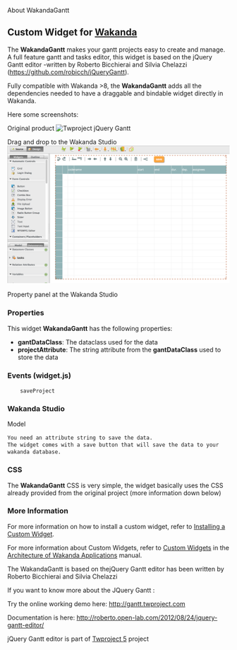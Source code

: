
About WakandaGantt


## Custom Widget for [Wakanda](http://wakanda.org)
The __WakandaGantt__  makes your gantt projects easy to create and manage. A full feature gantt and tasks editor, this widget is based on the jQuery Gantt editor -written by Roberto Bicchierai and Silvia Chelazzi (https://github.com/robicch/jQueryGantt). 

Fully compatible with Wakanda >8, the __WakandaGantt__ adds all the dependencies needed to have a draggable and bindable widget directly in Wakanda. 

Here some screenshots:

Original product
<img src="https://rbicchierai.files.wordpress.com/2014/04/image_thumb6.png?w=596" alt="Twproject jQuery Gantt" border="0" />

Drag and drop to the Wakanda Studio
<img src="https://raw.githubusercontent.com/rmello4d/WakandaGantt/master/WakandaGantt.png" alt="WakandaGantt" border="0" />

Property panel at the Wakanda Studio


### Properties
This widget __WakandaGantt__ has the following properties: 

* __gantDataClass__: The dataclass used for the data
* __projectAttribute__: The string attribute from the __gantDataClass__  used to store the data


### Events (widget.js)

```
    saveProject

```

### Wakanda Studio

Model
```
You need an attribute string to save the data. 
The widget comes with a save button that will save the data to your wakanda database. 

```

### CSS
The __WakandaGantt__ CSS is very simple, the widget basically uses the CSS already provided from the original project (more information down below)

### More Information
For more information on how to install a custom widget, refer to [Installing a Custom Widget](http://doc.wakanda.org/WakandaStudio0/help/Title/en/page3869.html#1027761).

For more information about Custom Widgets, refer to [Custom Widgets](http://doc.wakanda.org/Wakanda0.v5/help/Title/en/page3863.html "Custom Widgets") in the [Architecture of Wakanda Applications](http://doc.wakanda.org/Wakanda0.v5/help/Title/en/page3844.html "Architecture of Wakanda Applications") manual.


The WakandaGantt is based on thejQuery Gantt editor has been written by Roberto Bicchierai and Silvia Chelazzi

If you want to know more about the JQuery Gantt :

Try the online working demo here: http://gantt.twproject.com

Documentation is here: http://roberto.open-lab.com/2012/08/24/jquery-gantt-editor/

jQuery Gantt editor is part of <a href="http://www.twproject.com">Twproject 5</a> project



